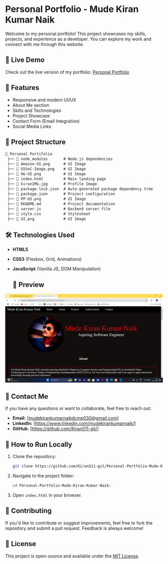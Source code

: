 # Personal Portfolio - Mude Kiran Kumar Naik

Welcome to my personal portfolio! This project showcases my skills, projects, and experience as a developer. You can explore my work and connect with me through this website.

## 🚀 Live Demo

Check out the live version of my portfolio: [Personal Portfolio](https://kiran511-git.github.io/Personal-Portfolio-Mude-Kiran-Kumar-Naik-/)

## 📌 Features

- Responsive and modern UI/UX
- About Me section
- Skills and Technologies
- Project Showcase
- Contact Form (Email Integration)
- Social Media Links

## 📂 Project Structure

```
📁 Personal Portifolio
 ├── 📁 node_modules       # Node.js dependencies
 ├── 📄 Amazon-UI.png      # UI Image
 ├── 📄 GSSoC-Image.png    # UI Image
 ├── 📄 HG-UI.png          # UI Image
 ├── 📄 index.html         # Main landing page
 ├── 📄 kiranIMG.jpg       # Profile Image
 ├── 📄 package-lock.json  # Auto-generated package dependency tree
 ├── 📄 package.json       # Project configuration
 ├── 📄 PP-UI.png          # UI Image
 ├── 📄 README.md          # Project documentation
 ├── 📄 server.js          # Backend server file
 ├── 📄 style.css          # Stylesheet
 ├── 📄 UI.png             # UI Image
```

## 🛠️ Technologies Used

- **HTML5**
- **CSS3** (Flexbox, Grid, Animations)
- **JavaScript** (Vanilla JS, DOM Manipulation)

  ## 📸 Preview
![Portfolio Screenshot](https://github.com/Kiran511-git/Personal-Portfolio-Mude-Kiran-Kumar-Naik-/blob/main/personal%20portfolio.png?raw=true)

## 📧 Contact Me

If you have any questions or want to collaborate, feel free to reach out:

- **Email:** [mudekirankumarnaikdcme030@gmail.com]
- **LinkedIn:** [https://www.linkedin.com/mudekirankumarnaik/]
- **GitHub:** [https://github.com/Kiran511-git/]

## 🚀 How to Run Locally

1. Clone the repository:
   ```sh
   git clone https://github.com/Kiran511-git/Personal-Portfolio-Mude-Kiran-Kumar-Naik-.git
   ```
2. Navigate to the project folder:
   ```sh
   cd Personal-Portfolio-Mude-Kiran-Kumar-Naik-
   ```
3. Open `index.html` in your browser.

## 🌟 Contributing

If you'd like to contribute or suggest improvements, feel free to fork the repository and submit a pull request. Feedback is always welcome!

## 📜 License

This project is open-source and available under the [MIT License](LICENSE).
